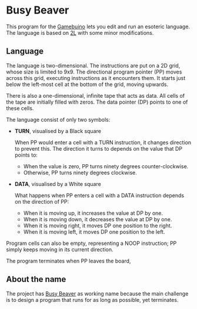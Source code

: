 # Busy Beaver

This program for the [Gamebuino](https://gamebuino.com) lets you edit and run an esoteric language.
The language is based on [2L](https://esolangs.org/wiki/2L) with some minor modifications.

## Language

The language is two-dimensional.
The instructions are put on a 2D grid, whose size is limited to 9x9.
The directional program pointer (PP) moves across this grid, executing instructions as it encounters them.
It starts just below the left-most cell at the bottom of the grid, moving upwards.

There is also a one-dimensional, infinite tape that acts as data.
All cells of the tape are initially filled with zeros.
The data pointer (DP) points to one of these cells.

The language consist of only two symbols:

*   **TURN**, visualised by a Black square

    When PP would enter a cell with a TURN instruction, it changes direction to prevent this.
    The direction it turns to depends on the value that DP points to:

    *   When the value is zero, PP turns ninety degrees counter-clockwise.
    *   Otherwise, PP turns ninety degrees clockwise.

*   **DATA**, visualised by a White square

    What happens when PP enters a cell with a DATA instruction depends on the direction of PP:

    *   When it is moving up, it increases the value at DP by one.
    *   When it is moving down, it decreases the value at DP by one.
    *   When it is moving right, it moves DP one position to the right.
    *   When it is moving left, it moves DP one position to the left.

Program cells can also be empty, representing a NOOP instruction;
PP simply keeps moving in its current direction.

The program terminates when PP leaves the board,

## About the name

The project has [Busy Beaver](https://en.wikipedia.org/wiki/Busy_beaver) as working name because the main challenge is to design a program that runs for as long as possible, yet terminates.
